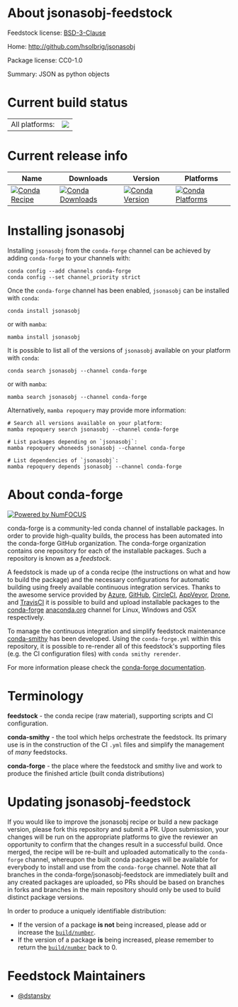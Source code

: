 About jsonasobj-feedstock
=========================

Feedstock license: [BSD-3-Clause](https://github.com/conda-forge/jsonasobj-feedstock/blob/main/LICENSE.txt)

Home: http://github.com/hsolbrig/jsonasobj

Package license: CC0-1.0

Summary: JSON as python objects

Current build status
====================


<table><tr><td>All platforms:</td>
    <td>
      <a href="https://dev.azure.com/conda-forge/feedstock-builds/_build/latest?definitionId=22447&branchName=main">
        <img src="https://dev.azure.com/conda-forge/feedstock-builds/_apis/build/status/jsonasobj-feedstock?branchName=main">
      </a>
    </td>
  </tr>
</table>

Current release info
====================

| Name | Downloads | Version | Platforms |
| --- | --- | --- | --- |
| [![Conda Recipe](https://img.shields.io/badge/recipe-jsonasobj-green.svg)](https://anaconda.org/conda-forge/jsonasobj) | [![Conda Downloads](https://img.shields.io/conda/dn/conda-forge/jsonasobj.svg)](https://anaconda.org/conda-forge/jsonasobj) | [![Conda Version](https://img.shields.io/conda/vn/conda-forge/jsonasobj.svg)](https://anaconda.org/conda-forge/jsonasobj) | [![Conda Platforms](https://img.shields.io/conda/pn/conda-forge/jsonasobj.svg)](https://anaconda.org/conda-forge/jsonasobj) |

Installing jsonasobj
====================

Installing `jsonasobj` from the `conda-forge` channel can be achieved by adding `conda-forge` to your channels with:

```
conda config --add channels conda-forge
conda config --set channel_priority strict
```

Once the `conda-forge` channel has been enabled, `jsonasobj` can be installed with `conda`:

```
conda install jsonasobj
```

or with `mamba`:

```
mamba install jsonasobj
```

It is possible to list all of the versions of `jsonasobj` available on your platform with `conda`:

```
conda search jsonasobj --channel conda-forge
```

or with `mamba`:

```
mamba search jsonasobj --channel conda-forge
```

Alternatively, `mamba repoquery` may provide more information:

```
# Search all versions available on your platform:
mamba repoquery search jsonasobj --channel conda-forge

# List packages depending on `jsonasobj`:
mamba repoquery whoneeds jsonasobj --channel conda-forge

# List dependencies of `jsonasobj`:
mamba repoquery depends jsonasobj --channel conda-forge
```


About conda-forge
=================

[![Powered by
NumFOCUS](https://img.shields.io/badge/powered%20by-NumFOCUS-orange.svg?style=flat&colorA=E1523D&colorB=007D8A)](https://numfocus.org)

conda-forge is a community-led conda channel of installable packages.
In order to provide high-quality builds, the process has been automated into the
conda-forge GitHub organization. The conda-forge organization contains one repository
for each of the installable packages. Such a repository is known as a *feedstock*.

A feedstock is made up of a conda recipe (the instructions on what and how to build
the package) and the necessary configurations for automatic building using freely
available continuous integration services. Thanks to the awesome service provided by
[Azure](https://azure.microsoft.com/en-us/services/devops/), [GitHub](https://github.com/),
[CircleCI](https://circleci.com/), [AppVeyor](https://www.appveyor.com/),
[Drone](https://cloud.drone.io/welcome), and [TravisCI](https://travis-ci.com/)
it is possible to build and upload installable packages to the
[conda-forge](https://anaconda.org/conda-forge) [anaconda.org](https://anaconda.org/)
channel for Linux, Windows and OSX respectively.

To manage the continuous integration and simplify feedstock maintenance
[conda-smithy](https://github.com/conda-forge/conda-smithy) has been developed.
Using the ``conda-forge.yml`` within this repository, it is possible to re-render all of
this feedstock's supporting files (e.g. the CI configuration files) with ``conda smithy rerender``.

For more information please check the [conda-forge documentation](https://conda-forge.org/docs/).

Terminology
===========

**feedstock** - the conda recipe (raw material), supporting scripts and CI configuration.

**conda-smithy** - the tool which helps orchestrate the feedstock.
                   Its primary use is in the construction of the CI ``.yml`` files
                   and simplify the management of *many* feedstocks.

**conda-forge** - the place where the feedstock and smithy live and work to
                  produce the finished article (built conda distributions)


Updating jsonasobj-feedstock
============================

If you would like to improve the jsonasobj recipe or build a new
package version, please fork this repository and submit a PR. Upon submission,
your changes will be run on the appropriate platforms to give the reviewer an
opportunity to confirm that the changes result in a successful build. Once
merged, the recipe will be re-built and uploaded automatically to the
`conda-forge` channel, whereupon the built conda packages will be available for
everybody to install and use from the `conda-forge` channel.
Note that all branches in the conda-forge/jsonasobj-feedstock are
immediately built and any created packages are uploaded, so PRs should be based
on branches in forks and branches in the main repository should only be used to
build distinct package versions.

In order to produce a uniquely identifiable distribution:
 * If the version of a package **is not** being increased, please add or increase
   the [``build/number``](https://docs.conda.io/projects/conda-build/en/latest/resources/define-metadata.html#build-number-and-string).
 * If the version of a package **is** being increased, please remember to return
   the [``build/number``](https://docs.conda.io/projects/conda-build/en/latest/resources/define-metadata.html#build-number-and-string)
   back to 0.

Feedstock Maintainers
=====================

* [@dstansby](https://github.com/dstansby/)

